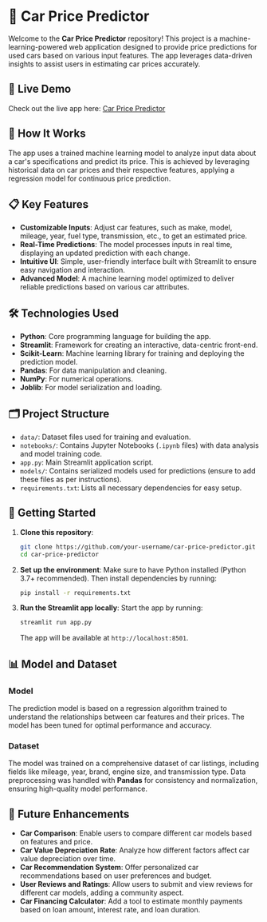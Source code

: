 # 🚗 Car Price Predictor

Welcome to the **Car Price Predictor** repository! This project is a machine-learning-powered web application designed to provide price predictions for used cars based on various input features. The app leverages data-driven insights to assist users in estimating car prices accurately.

## 🚀 Live Demo
Check out the live app here: [Car Price Predictor](https://car-price-predictor-anirudh.streamlit.app/)

## 🧠 How It Works
The app uses a trained machine learning model to analyze input data about a car's specifications and predict its price. This is achieved by leveraging historical data on car prices and their respective features, applying a regression model for continuous price prediction.

## 📋 Key Features
- **Customizable Inputs**: Adjust car features, such as make, model, mileage, year, fuel type, transmission, etc., to get an estimated price.
- **Real-Time Predictions**: The model processes inputs in real time, displaying an updated prediction with each change.
- **Intuitive UI**: Simple, user-friendly interface built with Streamlit to ensure easy navigation and interaction.
- **Advanced Model**: A machine learning model optimized to deliver reliable predictions based on various car attributes.

## 🛠️ Technologies Used
- **Python**: Core programming language for building the app.
- **Streamlit**: Framework for creating an interactive, data-centric front-end.
- **Scikit-Learn**: Machine learning library for training and deploying the prediction model.
- **Pandas**: For data manipulation and cleaning.
- **NumPy**: For numerical operations.
- **Joblib**: For model serialization and loading.

## 🗂️ Project Structure
- `data/`: Dataset files used for training and evaluation.
- `notebooks/`: Contains Jupyter Notebooks (`.ipynb` files) with data analysis and model training code.
- `app.py`: Main Streamlit application script.
- `models/`: Contains serialized models used for predictions (ensure to add these files as per instructions).
- `requirements.txt`: Lists all necessary dependencies for easy setup.

## 🚀 Getting Started

1. **Clone this repository**:
   ```bash
   git clone https://github.com/your-username/car-price-predictor.git
   cd car-price-predictor
   ```

2. **Set up the environment**:
   Make sure to have Python installed (Python 3.7+ recommended). Then install dependencies by running:
   ```bash
   pip install -r requirements.txt
   ```

3. **Run the Streamlit app locally**:
   Start the app by running:
   ```bash
   streamlit run app.py
   ```
   The app will be available at `http://localhost:8501`.

## 📊 Model and Dataset

### Model
The prediction model is based on a regression algorithm trained to understand the relationships between car features and their prices. The model has been tuned for optimal performance and accuracy.

### Dataset
The model was trained on a comprehensive dataset of car listings, including fields like mileage, year, brand, engine size, and transmission type. Data preprocessing was handled with **Pandas** for consistency and normalization, ensuring high-quality model performance.

## 🧩 Future Enhancements
- **Car Comparison**: Enable users to compare different car models based on features and price.
- **Car Value Depreciation Rate**: Analyze how different factors affect car value depreciation over time.
- **Car Recommendation System**: Offer personalized car recommendations based on user preferences and budget.
- **User Reviews and Ratings**: Allow users to submit and view reviews for different car models, adding a community aspect.
- **Car Financing Calculator**: Add a tool to estimate monthly payments based on loan amount, interest rate, and loan duration.
